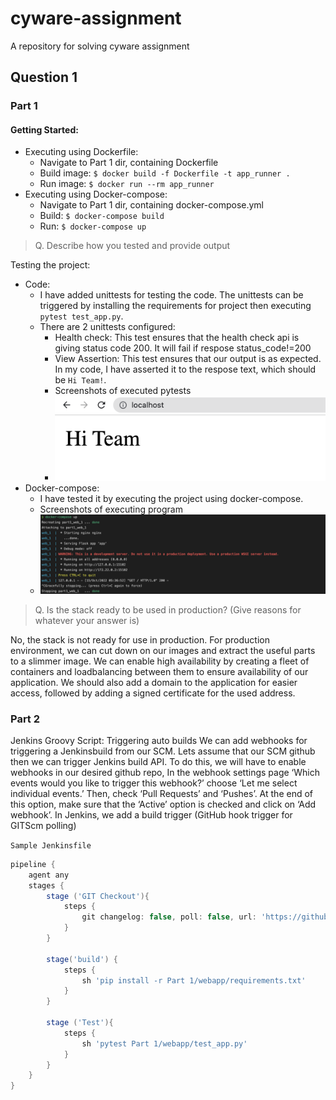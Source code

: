 # cyware-assignment
A repository for solving cyware assignment

## Question 1 
### Part 1
#### Getting Started:
- Executing using Dockerfile:
  - Navigate to Part 1 dir, containing Dockerfile
  - Build image: `$ docker build -f Dockerfile -t app_runner .`
  - Run image: `$ docker run --rm app_runner`
- Executing using Docker-compose:
  -  Navigate to Part 1 dir, containing docker-compose.yml
  - Build: `$ docker-compose build`
  - Run: `$ docker-compose up`

> Q. Describe how you tested and provide output

Testing the project:
- Code:
  - I have added unittests for testing the code. The unittests can be triggered by installing the requirements for project then executing `pytest test_app.py`.
  - There are 2 unittests configured:
    - Health check: This test ensures that the health check api is giving status code 200. It will fail if respose status_code!=200
    - View Assertion: This test ensures that our output is as expected. In my code, I have asserted it to the respose text, which should be `Hi Team!`.
    - Screenshots of executed pytests
    - ![webapp.png](https://github.com/ayushk1804/cyware-assignment/blob/main/Part%201/images/webapp.png)
- Docker-compose:
  - I have tested it by executing the project using docker-compose.
  - Screenshots of executing program
  - ![docker-compose.png](https://github.com/ayushk1804/cyware-assignment/blob/main/Part%201/images/docker-compose.png)

> Q. Is the stack ready to be used in production? (Give reasons for whatever your answer is)

No, the stack is not ready for use in production.
For production environment, we can cut down on our images and extract the useful parts to a slimmer image.
We can enable high availability by creating a fleet of containers and loadbalancing between them to ensure availability of our application.
We should also add a domain to the application for easier access, followed by adding a signed certificate for the used address.

### Part 2
Jenkins Groovy Script:
Triggering auto builds
We can add webhooks for triggering a Jenkinsbuild from our SCM. Lets assume that our SCM github then we can trigger Jenkins build API.
To do this, we will have to enable webhooks in our desired github repo, In the webhook settings page ‘Which events would you like to trigger this webhook?’ choose ‘Let me select individual events.’ Then, check ‘Pull Requests’ and ‘Pushes’. At the end of this option, make sure that the ‘Active’ option is checked and click on ‘Add webhook’.
In Jenkins, we add a build trigger (GitHub hook trigger for GITScm polling)

`Sample Jenkinsfile`
```groovy
pipeline {
    agent any
    stages {
        stage ('GIT Checkout'){
            steps {
                git changelog: false, poll: false, url: 'https://github.com/ayushk1804/cyware-assignment.git'
            }
        }
        
        stage('build') {
            steps {
                sh 'pip install -r Part 1/webapp/requirements.txt'
            }
        }
        
        stage ('Test'){
            steps {
                sh 'pytest Part 1/webapp/test_app.py'
            }
        }
    }
}
```